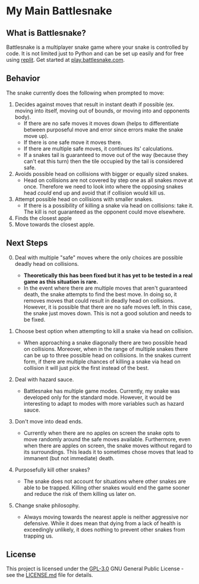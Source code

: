 # My Main Battlesnake

## What is Battlesnake?

Battlesnake is a multiplayer snake game where your snake is controlled by code. It is not limited just to Python and can be set up easily and for free using [replit](https://replit). Get started at [play.battlesnake.com](https://play.battlesnake.com).

## Behavior

The snake currently does the following when prompted to move:

1. Decides against moves that result in instant death if possible (ex. moving into itself, moving out of bounds, or moving into and opponents body).
    - If there are no safe moves it moves down (helps to differentiate between purposeful move and error since errors make the snake move up).
    - If there is one safe move it moves there.
    - If there are multiple safe moves, it continues its' calculations.
    - If a snakes tail is guaranteed to move out of the way (because they can't eat this turn) then the tile occupied by the tail is considered safe.
2. Avoids possible head on collisions with bigger or equally sized snakes.
    - Head on collisions are not covered by step one as all snakes move at once. Therefore we need to look into where the opposing snakes head *could* end up and avoid that if collision would kill us.
3. Attempt possible head on collisions with smaller snakes.
    - If there is a possibility of killing a snake via head on collisions: take it. The kill is not guaranteed as the opponent could move elsewhere.
4. Finds the closest apple
5. Move towards the closest apple.

## Next Steps

0. Deal with multiple "safe" moves where the only choices are possible deadly head on collisions.
    - **Theoretically this has been fixed but it has yet to be tested in a real game as this situation is rare.**
    - In the event where there are multiple moves that aren't guaranteed death, the snake attempts to find the best move. In doing so, it removes moves that could result in deadly head on collisions. However, it is possible that there are no safe moves left. In this case, the snake just moves down. This is not a good solution and needs to be fixed.

1. Choose best option when attempting to kill a snake via head on collision.
    - When approaching a snake diagonally there are two possible head on collisions. Moreover, when in the range of multiple snakes there can be up to three possible head on collisions. In the snakes current form, if there are multiple chances of killing a snake via head on collision it will just pick the first instead of the best.

2. Deal with hazard sauce.
    - Battlesnake has multiple game modes. Currently, my snake was developed only for the standard mode. However, it would be interesting to adapt to modes with more variables such as hazard sauce.

3. Don't move into dead ends.
    - Currently when there are no apples on screen the snake opts to move randomly around the safe moves available. Furthermore, even when there are apples on screen, the snake moves without regard to its surroundings. This leads it to sometimes chose moves that lead to immanent (but not immediate) death.

4. Purposefully kill other snakes?
    - The snake does not account for situations where other snakes are able to be trapped. Killing other snakes would end the game sooner and reduce the risk of them killing us later on.

5. Change snake philosophy.
    - Always moving towards the nearest apple is neither aggressive nor defensive. While it does mean that dying from a lack of health is exceedingly unlikely, it does nothing to prevent other snakes from trapping us.

## License

This project is licensed under the [GPL-3.0](LICENSE.md)
GNU General Public License - see the [LICENSE.md](LICENSE.md) file for
details.

